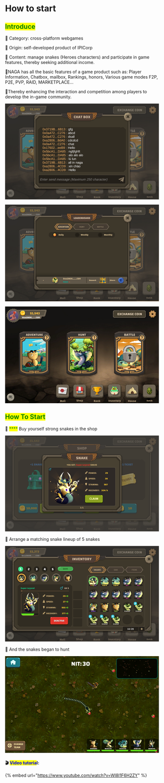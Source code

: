 # How to start

## <mark style="color:green;">**I**</mark><mark style="color:green;">ntroduce</mark>

📣 Category: cross-platform webgames

📣 Origin: self-developed product of IPICorp&#x20;

📣 Content: manage snakes (Heroes characters) and participate in game features, thereby seeking additional income.

📣NAGA has all the basic features of a game product such as: Player Information, Chatbox, mailbox, Rankings, honors, Various game modes F2P, P2E, PVP, RAID, MARKETPLACE...&#x20;

📣Thereby enhancing the interaction and competition among players to develop the in-game community.

![Chatbox, mailbox](<../.gitbook/assets/Screenshot 2022-05-03 225633.png>)



![Rankings](<../.gitbook/assets/Screenshot 2022-05-03 225916.png>)

![Various game modes](<../.gitbook/assets/Screenshot 2022-05-03 230247.png>)

## <mark style="color:green;">**How To Start**</mark>

🔆 <mark style="color:green;">****</mark> Buy yourself strong snakes in the shop

![](<../.gitbook/assets/Screenshot 2022-05-03 231204 (1).png>)

🔆 Arrange a matching snake lineup of 5 snakes

![](<../.gitbook/assets/Screenshot 2022-05-03 224232.png>)

🔆 And the snakes began to hunt

![](<../.gitbook/assets/Screenshot 2022-05-03 223853.png>)

#### 🎬 <mark style="color:blue;">Video tutoria</mark>l:

{% embed url="https://www.youtube.com/watch?v=Wl8l1F6H2ZY" %}
